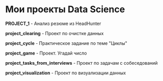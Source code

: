 # Мои проекты Data Science

**PROJECT_1** - Анализ резюме из HeadHunter

**project_clearing** - Проект по очистке данных

**project_cycle** - Практическое задание по теме "Циклы"

**project_game** - Проект. Угадай число

**project_tasks_from_interviews** - Проект по задачам с собеседований

**project_visualization** - Проект по визуализации данных
